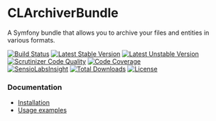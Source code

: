 CLArchiverBundle
================

A Symfony bundle that allows you to archive your files and entities in various formats.

[![Build Status](https://secure.travis-ci.org/cleentfaar/CLArchiverBundle.svg?branch=master)](http://travis-ci.org/cleentfaar/CLArchiverBundle) [![Latest Stable Version](https://poser.pugx.org/cleentfaar/archiver-bundle/v/stable.svg)](https://packagist.org/packages/cleentfaar/archiver-bundle) [![Latest Unstable Version](https://poser.pugx.org/cleentfaar/archiver-bundle/v/unstable.svg)](https://packagist.org/packages/cleentfaar/archiver-bundle) [![Scrutinizer Code Quality](https://scrutinizer-ci.com/g/cleentfaar/CLArchiverBundle/badges/quality-score.png?b=master)](https://scrutinizer-ci.com/g/cleentfaar/CLArchiverBundle/?branch=master) [![Code Coverage](https://scrutinizer-ci.com/g/cleentfaar/CLArchiverBundle/badges/coverage.png?b=master)](https://scrutinizer-ci.com/g/cleentfaar/CLArchiverBundle/?branch=master)<br/> 
[![SensioLabsInsight](https://insight.sensiolabs.com/projects/9bd73cfc-d7ed-430a-b1f6-4771e3152d6f/mini.png)](https://insight.sensiolabs.com/projects/9bd73cfc-d7ed-430a-b1f6-4771e3152d6f)
[![Total Downloads](https://poser.pugx.org/cleentfaar/archiver-bundle/downloads.svg)](https://packagist.org/packages/cleentfaar/archiver-bundle) [![License](https://poser.pugx.org/cleentfaar/archiver-bundle/license.svg)](https://packagist.org/packages/cleentfaar/archiver-bundle)

### Documentation

- [Installation](Resources/doc/installation.md)
- [Usage examples](Resources/doc/usage.md)
